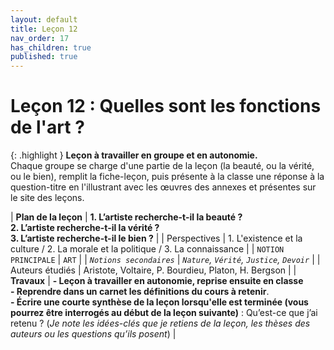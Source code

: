 ```yaml
---
layout: default
title: Leçon 12
nav_order: 17
has_children: true
published: true
---
```


# Leçon 12 : Quelles sont les fonctions de l'art ?

{: .highlight }
**Leçon à travailler en groupe et en autonomie.**  
Chaque groupe se charge d'une partie de la leçon (la beauté, ou la vérité, ou le bien), remplit la fiche-leçon, puis présente à la classe une réponse à la question-titre en l'illustrant avec les œuvres des annexes et présentes sur le site des leçons.

| **Plan de la leçon**    | **1. L’artiste recherche-t-il la beauté ?<br>2. L’artiste recherche-t-il la vérité ?<br>3. L’artiste recherche-t-il le bien ?**       |
| Perspectives            | 1. L'existence et la culture / 2. La morale et la politique / 3. La connaissance        |
| `NOTION PRINCIPALE`   | `ART`            |
| *`Notions secondaires`* | *`Nature`, `Vérité`, `Justice`, `Devoir`*          |
| Auteurs étudiés         | Aristote, Voltaire, P. Bourdieu, Platon, H. Bergson         |
| **Travaux**             | **- Leçon à travailler en autonomie, reprise ensuite en classe**<br>**- Reprendre dans un carnet les définitions du cours à retenir**. <br>**- Écrire une courte synthèse de la leçon lorsqu'elle est terminée (vous pourrez être interrogés au début de la leçon suivante)** : Qu’est-ce que j’ai retenu ? (*Je note les idées-clés que je retiens de la leçon, les thèses des auteurs ou les questions qu’ils posent*) |




